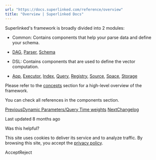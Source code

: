 ```yaml
---
url: "https://docs.superlinked.com/reference/overview"
title: "Overview | Superlinked Docs"
---
```


Superlinked's framework is broadly divided into 2 modules:

- Common: Contains components that help your parse data and define your schema.



- [DAG](https://docs.superlinked.com/reference/components/dag/period_time), [Parser](https://docs.superlinked.com/reference/components/parser/data_parser), [Schema](https://docs.superlinked.com/reference/components/schema/schema)


- DSL: Contains components that are used to define the vector computation.



- [App](https://docs.superlinked.com/reference/components/index), [Executor](https://docs.superlinked.com/reference/components/index-1), [Index](https://docs.superlinked.com/reference/components/index-7), [Query](https://docs.superlinked.com/reference/components/index-5), [Registry](https://docs.superlinked.com/reference/components/index-3), [Source](https://docs.superlinked.com/reference/components/index-2), [Space](https://docs.superlinked.com/reference/components/index-4), [Storage](https://docs.superlinked.com/reference/components/index-6)


Please refer to the [concepts](https://docs.superlinked.com/concepts/overview) section for a high-level overview of the framework.

You can check all references in the components section.

[PreviousDynamic Parameters/Query Time weights](https://docs.superlinked.com/concepts/dynamic-parameters) [NextChangelog](https://docs.superlinked.com/reference/changelog)

Last updated 8 months ago

Was this helpful?

This site uses cookies to deliver its service and to analyze traffic. By browsing this site, you accept the [privacy policy](https://superlinked.com/policies/privacy-policy).

AcceptReject